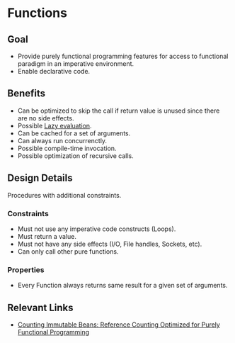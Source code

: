 # Functions

## Goal
- Provide purely functional programming features for access to functional paradigm in an 
imperative environment.
- Enable declarative code.

## Benefits
- Can be optimized to skip the call if return value is unused since there are no side effects.
- Possible [Lazy evaluation](LazyEvaluation.md).
- Can be cached for a set of arguments.
- Can always run concurrenctly.
- Possible compile-time invocation.
- Possible optimization of recursive calls.

## Design Details
Procedures with additional constraints.

### Constraints
- Must not use any imperative code constructs (Loops).
- Must return a value.
- Must not have any side effects (I/O, File handles, Sockets, etc).
- Can only call other pure functions.

### Properties
- Every Function always returns same result for a given set of arguments.

## Relevant Links
- [Counting Immutable Beans: Reference Counting Optimized for Purely Functional Programming](https://arxiv.org/abs/1908.05647)